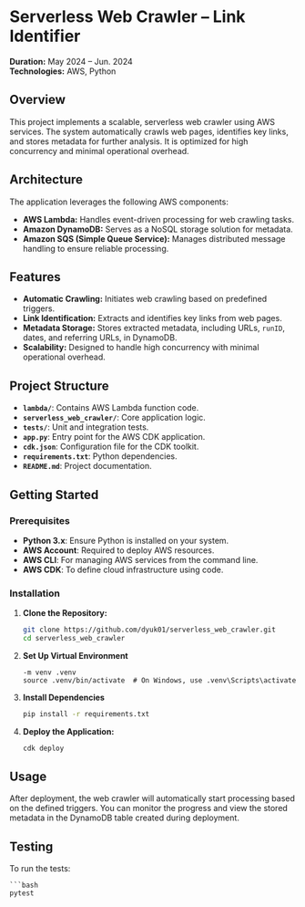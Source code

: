 # Serverless Web Crawler – Link Identifier

**Duration:** May 2024 – Jun. 2024  
**Technologies:** AWS, Python

## Overview

This project implements a scalable, serverless web crawler using AWS services. The system automatically crawls web pages, identifies key links, and stores metadata for further analysis. It is optimized for high concurrency and minimal operational overhead.

## Architecture

The application leverages the following AWS components:

- **AWS Lambda:** Handles event-driven processing for web crawling tasks.
- **Amazon DynamoDB:** Serves as a NoSQL storage solution for metadata.
- **Amazon SQS (Simple Queue Service):** Manages distributed message handling to ensure reliable processing.

## Features

- **Automatic Crawling:** Initiates web crawling based on predefined triggers.
- **Link Identification:** Extracts and identifies key links from web pages.
- **Metadata Storage:** Stores extracted metadata, including URLs, `runID`, dates, and referring URLs, in DynamoDB.
- **Scalability:** Designed to handle high concurrency with minimal operational overhead.

## Project Structure

- **`lambda/`**: Contains AWS Lambda function code.
- **`serverless_web_crawler/`**: Core application logic.
- **`tests/`**: Unit and integration tests.
- **`app.py`**: Entry point for the AWS CDK application.
- **`cdk.json`**: Configuration file for the CDK toolkit.
- **`requirements.txt`**: Python dependencies.
- **`README.md`**: Project documentation.

## Getting Started

### Prerequisites

- **Python 3.x**: Ensure Python is installed on your system.
- **AWS Account**: Required to deploy AWS resources.
- **AWS CLI**: For managing AWS services from the command line.
- **AWS CDK**: To define cloud infrastructure using code.

### Installation

1. **Clone the Repository:**

   ```bash
   git clone https://github.com/dyuk01/serverless_web_crawler.git
   cd serverless_web_crawler

2. **Set Up Virtual Environment**

    ```python3
    -m venv .venv
    source .venv/bin/activate  # On Windows, use .venv\Scripts\activate

3. **Install Dependencies**

    ```bash
    pip install -r requirements.txt

4. **Deploy the Application:**

    ```bash
    cdk deploy

## Usage
After deployment, the web crawler will automatically start processing based on the defined triggers. You can monitor the progress and view the stored metadata in the DynamoDB table created during deployment.

## Testing
To run the tests:

    ```bash
    pytest

